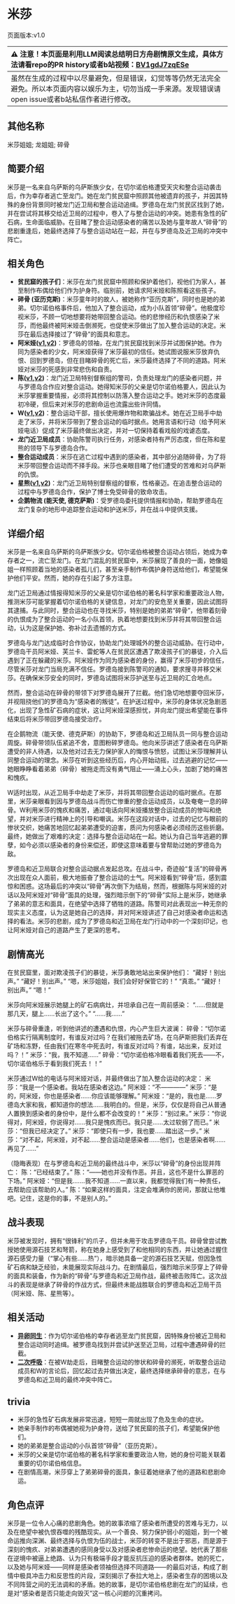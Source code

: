 # 米莎
页面版本:v1.0
 

| :warning: 注意！本页面是利用LLM阅读总结明日方舟剧情原文生成，具体方法请看repo的PR history或者b站视频：[BV1gdJ7zqESe](https://www.bilibili.com/video/BV1gdJ7zqESe/)         |
|:----------------------------|
| 虽然在生成的过程中以尽量避免，但是错误，幻觉等等仍然无法完全避免。所以本页面内容以娱乐为主，切勿当成一手来源。发现错误请open issue或者b站私信作者进行修改。|



## 其他名称
米莎姐姐; 龙姐姐; 碎骨
## 简要介绍
米莎是一名来自乌萨斯的乌萨斯族少女，在切尔诺伯格遭受天灾和整合运动袭击后，作为幸存者逃亡至龙门。她在龙门贫民窟中照顾其他被遗弃的孩子，并因其特殊的身份背景同时被龙门近卫局和整合运动追缉。罗德岛在龙门贫民区找到了她，并在尝试将其移交给近卫局的过程中，卷入了与整合运动的冲突。她患有急性的矿石病，生命面临威胁。在目睹了整合运动感染者的痛苦以及她与童年故人“碎骨”的悲剧重逢后，她最终选择了与整合运动站在一起，并在与罗德岛及近卫局的冲突中阵亡。
## 相关角色
-   **贫民窟的孩子们**：米莎在龙门贫民窟中照顾和保护着他们，视他们为家人，甚至制作布偶给他们作为护身符。临别前，她请求阿米娅和陈照看这些孩子。
-   **碎骨 (亚历克斯)**：米莎童年时的故人，被她称作“亚历克斯”，同时也是她的弟弟。切尔诺伯格事件后，他加入了整合运动，成为小队首领“碎骨”。他极度珍视米莎，不顾一切地想要将她带回整合运动。他的悲惨经历和仇恨感染了米莎，而他最终被阿米娅击倒濒死，也促使米莎做出了加入整合运动的决定。米莎在最后选择接过了“碎骨”的面具和意志。
-   **阿米娅([v1](char_002_amiya.md),[v2](../char_v3/char_002_amiya.md))**：罗德岛的领袖，在龙门贫民窟找到米莎并试图保护她。作为同为感染者的少女，阿米娅获得了米莎最初的信任。她试图说服米莎放弃仇恨、回到罗德岛，但在目睹碎骨的死亡后，米莎最终选择了不同的道路。阿米娅对米莎的死感到非常悲伤和自责。
-   **陈([v1](char_010_chen.md),[v2](../char_v3/char_010_chen.md))**：龙门近卫局特别督察组的警司，负责处理龙门的感染者问题，并与罗德岛合作应对整合运动。她得知米莎的父亲是切尔诺伯格要人，因此认为米莎掌握重要情报，必须将其控制以防落入整合运动之手。她对米莎的态度最初冷硬，但后来对米莎的悲剧命运也流露出些许同情。
-   **W([v1](char_113_cqbw.md),[v2](../char_v3/char_113_cqbw.md))**：整合运动干部，擅长使用爆炸物和欺骗战术。她在近卫局手中劫走了米莎，并将米莎带到了整合运动的临时据点。她用言语和行动（给予阿米娅电话）促成了米莎最终做出决定，并对一切保持着看戏般的戏谑态度。
-   **龙门近卫局成员**：协助陈警司执行任务，对感染者持有严厉态度，但在陈和星熊的领导下与罗德岛合作。
-   **整合运动成员**：米莎在逃亡过程中遇到的感染者，其中部分追随碎骨，为了将米莎带回整合运动而不择手段。米莎也亲眼目睹了他们遭受的苦难和对乌萨斯的仇恨。
-   **星熊([v1](char_136_hsguma.md),[v2](../char_v3/char_136_hsguma.md))**：龙门近卫局特别督察组的督察，性格豪迈。在追击整合运动的过程中与罗德岛合作，保护了博士免受碎骨的致命攻击。
-   **企鹅物流 (能天使, 德克萨斯)**：受罗德岛委托提供情报和协助，帮助罗德岛在龙门复杂的地形中追踪整合运动和护送米莎，并在战斗中提供支援。
## 详细介绍
米莎是一名来自乌萨斯的乌萨斯族少女。切尔诺伯格被整合运动占领后，她成为幸存者之一，流亡至龙门。在龙门混乱的贫民窟中，米莎展现了善良的一面，她像姐姐一样照顾着当地的感染者孤儿们，甚至亲手制作布偶护身符送给他们，希望能保护他们平安。然而，她的存在引起了多方注意。

龙门近卫局通过情报得知米莎的父亲是切尔诺伯格的著名科学家和重要政治人物，推测米莎可能掌握着切尔诺伯格的关键信息，对龙门的安危至关重要，因此试图将其逮捕。与此同时，整合运动也在寻找米莎，特别是她的弟弟“碎骨”，他带着刻骨的仇恨成为了整合运动的一名小队首领，执着地想要找到米莎并将其带回整合运动，认为这是保护她、弥补过去遗憾的方式。

罗德岛与龙门达成临时合作协议，协助龙门处理城外的整合运动威胁。在行动中，罗德岛干员阿米娅、芙兰卡、雷蛇等人在贫民区遭遇了欺凌孩子们的暴徒，介入后遇到了正在躲藏的米莎。阿米娅作为同为感染者的身份，赢得了米莎初步的信任，尽管米莎对龙门当局充满不信任。罗德岛接到陈警司的通知，要求搜寻并移交米莎。在确保米莎安全的同时，罗德岛试图将米莎护送至与近卫局的汇合地点。

然而，整合运动在碎骨的带领下对罗德岛展开了拦截。他们急切地想要夺回米莎，并视阻挠他们的罗德岛为“感染者的叛徒”。在护送过程中，米莎的身体状况急剧恶化，出现了急性矿石病的症状，这让阿米娅深感担忧，并向龙门提出希望能在事件结束后将米莎带回罗德岛接受治疗。

在企鹅物流（能天使、德克萨斯）的协助下，罗德岛和近卫局队员一同与整合运动周旋。碎骨带领队伍紧追不舍，意图粉碎罗德岛。他向米莎讲述了感染者在乌萨斯遭受的非人待遇，以及他对过去无力保护家人的悔恨与愤怒，试图让米莎理解并认同整合运动的理念。米莎在听到这些经历后，内心开始动摇，过去逃避的记忆——她眼睁睁看着弟弟（碎骨）被拖走而没有勇气阻止——涌上心头，加剧了她的痛苦和愧疚。

W适时出现，从近卫局手中劫走了米莎，并将其带回整合运动的临时据点。在那里，米莎亲眼看到因与罗德岛战斗而伤亡惨重的整合运动成员，以及奄奄一息的碎骨。W利用米莎的愧疚和痛苦，通过电话向阿米娅播放整合运动成员的惨叫和绝望，并对米莎进行精神上的引导和嘲讽。米莎在这段对话中，过去的记忆与眼前的惨状交织，她痛苦地回忆起弟弟遭受的迫害，质问为何感染者必须经历这些折磨。最终，她做出了艰难的决定：选择与整合运动站在一起。她认为自己当年逃避的罪孽，如今必须以感染者的身份来偿还，即使这意味着要与曾帮助过她的罗德岛为敌。

罗德岛和近卫局联合对整合运动据点发起总攻。在战斗中，奇迹般“复活”的碎骨再次出现在众人面前，极大地振奋了整合运动的士气。阿米娅看到“碎骨”后，感到震惊和困惑。这场最后的冲突以“碎骨”再次倒下为结局，然而，根据陈与阿米娅的对话以及阿米娅对“碎骨”面具的处理，强烈暗示倒下的“碎骨”实际上是米莎，她继承了弟弟的意志和面具，在绝望中选择了牺牲的道路。陈警司对此表现出一种无奈的现实主义态度，认为这是她自己的选择，并对阿米娅讲述了自己对感染者命运和选择的看法。米莎的悲剧，成为了罗德岛和近卫局在龙门行动中的一个深刻印记，也让阿米娅对自己的道路产生了更深的思考。
## 剧情高光
在贫民窟里，面对欺凌孩子们的暴徒，米莎勇敢地站出来保护他们：
“藏好！别出声。”
“藏好！别出声。”
“嗯，米莎姐姐，我们会好好保管它的！”
“真乖。”
“藏好！别出声。”
“嗯！”

米莎向阿米娅展示她腿上的矿石病病灶，并坦承自己在一周前感染：
“......但就是那几天，腿上......长出了这个。”
“......我......”

米莎与碎骨重逢，听到他讲述的遭遇和仇恨，内心产生巨大波澜：
碎骨：“切尔诺伯格实行隔离制度时，有谁反对过吗？在我们被拖去矿场，在乌萨斯把我们丢弃在矿场和冻野，任由我们在寒冬中死去时，有谁反对过吗？有谁，站出来，反对过吗？！”
米莎：“我，我不知道......”
碎骨：“切尔诺伯格冷眼看着我们死去——不，切尔诺伯格乐于看到我们死去！！”

米莎通过W给的电话与阿米娅对话，并最终做出了加入整合运动的决定：
米莎：“我是一个感染者。我站在感染者这边。”
阿米娅：“不————”
米莎：“是的，阿米娅，你也是感染者......你应该能够理解。”
阿米娅：“是的，我也是......罗德岛大家和我，都知道你的想法......我明白的。但是，米莎，仅仅是将自己从普通人置换到感染者的身份中，是什么都不会改变的！”
米莎：“别过来。”
米莎：“你说得对，阿米娅，你说得对......我只是愧疚而已。我只是......太过软弱了而已。”
米莎：“但我已经决定了。”
米莎：“即使只有一步，我也要......踏出这一步。”
米莎：“对不起，阿米娅，对不起......整合运动是感染者......他们，也是感染者啊......再见了......”

（隐晦表现）在与罗德岛和近卫局的最终战斗中，米莎以“碎骨”的身份出现并阵亡：
陈：“已经结束了。”
陈：“——她也并没有作恶。并且，这也不是什么罪恶的下场。”
阿米娅：“但是我.......我不知道......一直以来，我都觉得我们有一种责任，去帮助应该帮助的人。”
陈：“如果这样的面具，注定会堆满你的房间，那就让他堆吧。记住，这是你的事，不是别人的。”
## 战斗表现
米莎被发现时，拥有“很锋利”的爪子，但并未用于攻击罗德岛干员。碎骨曾尝试教授她使用源石技艺和弩箭，称在她身上感受到了和他相同的东西，并让她通过握住源石感受力量（“掌心有些......热”），暗示她具备一定的源石技艺天赋，但因急性矿石病和缺乏经验，未能展现实际战斗力。在剧情最后，强烈暗示米莎穿上了碎骨的面具和装备，作为新的“碎骨”与罗德岛和近卫局作战，最终被击败阵亡。这次战斗的表现是继承了碎骨的作战方式，但最终未能战胜联合的罗德岛和近卫局干员（阿米娅、陈、星熊等）。
## 相关活动
-   **[异卵同生](../stories/main_2.md)**：作为切尔诺伯格的幸存者逃至龙门贫民窟，因特殊身份被近卫局和整合运动同时追缉。被罗德岛找到并尝试护送至近卫局，过程中遭遇碎骨的拦截。
-   **[二次呼吸](../stories/main_3.md)**：在被W劫走后，目睹整合运动的惨状和碎骨的濒死，听取整合运动成员和W的言论后，回忆起过去并做出决定，最终选择继承碎骨的意志，在与罗德岛和近卫局的最终冲突中阵亡。
## trivia
*   米莎的急性矿石病发展非常迅速，短短一周就出现了危及生命的症状。
*   她亲手制作的布偶被她视为护身符，送给了贫民窟的孩子们，希望能保护他们。
*   她的弟弟是整合运动的小队首领“碎骨”（亚历克斯）。
*   米莎的父亲是切尔诺伯格的著名科学家和重要政治人物，她的身份可能关联着重要的切尔诺伯格信息。
*   在剧情高潮，米莎穿上了弟弟碎骨的面具，象征着她继承了他的道路和悲剧命运。
## 角色点评
米莎是一位令人心痛的悲剧角色。她的故事浓缩了感染者所遭受的苦难与无力，以及在绝望中被仇恨吞噬的残酷现实。从一个善良、努力保护弱小的姐姐，到一个被命运推向深渊、最终选择与仇恨为伍的战士，米莎的转变不是出于邪恶，而是源于深刻的愧疚、对弟弟遭遇的感同身受以及对感染者悲惨命运的绝望。她代表了那些在逆境中被逼上绝路、认为只有极端手段才能反抗压迫的感染者群体。她的死亡，以及她与阿米娅——同样是感染者领袖但选择不同道路——的最后对话，构成了剧情中极具冲击力和反思性的片段，深刻揭示了泰拉大地上，感染者生存的困境以及不同阵营之间的无法调和的矛盾。她的故事，是切尔诺伯格悲剧在龙门的延续，也是对“感染者是否只能走向毁灭”这一核心问题的沉重拷问。